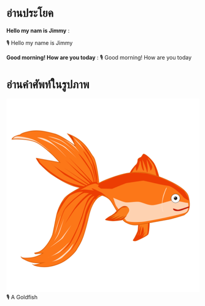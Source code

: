 

# อ่านประโยค

**Hello my nam is Jimmy** :

🎙️ Hello my name is Jimmy

**Good morning! How are you today** :
🎙️ Good morning! How are you today


# อ่านคำศัพท์ในรูปภาพ

![image label](/media/img/animal/goldfish.svg)
🎙️ A Goldfish
